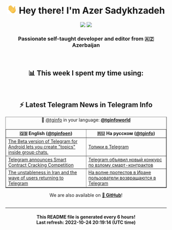 <div align="center">
	<div>
		<h1>
      <img src="./assets/hi.gif" width="30px"> Hey there! I'm Azer Sadykhzadeh
    </h1>
    <img height="18" src="https://komarev.com/ghpvc/?username=sadykhzadeh&label=Views&color=2081c1&style=flat-square" />
		<a href="https://wakatime.com/@Azer"> <img height="18" src="https://wakatime.com/badge/user/f80ae27a-c328-426f-a381-bc84136e2dd6.svg" /> </a>
    <h3>
      Passionate self-taught developer and editor from 🇦🇿 Azerbaijan
    </h3>
  </div>
  <br>

<h2>📊 This week I spent my time using:</h2>

<!--START_SECTION:waka-->
<!--END_SECTION:waka-->

<br>

<h2>⚡️ Latest Telegram News in Telegram Info</h2>
  <table border>
		<tr>
			<th width="50%">🇬🇧 English (<a href="https://t.me/tginfoen">@tginfoen</a>)</th>
			<th>🇷🇺 На русском (<a href="https://t.me/tginfo">@tginfo</a>)</th>
		</tr>
		<caption>🚩 <a href="https://t.me/tginfo">@tginfo</a> in your language: <a href="https://t.me/tginfoworld"><b>@tginfoworld</b></a><caption/>
  <tr><td><a href="https://t.me/tginfoen/1508">The Beta version of Telegram for Android lets you create "topics" inside group chats.</a></td>
    <td><a href="https://t.me/tginfo/3456">Топики в Telegram</a></td></tr><tr><td><a href="https://t.me/tginfoen/1507">Telegram announces Smart Contract Cracking Competition</a></td>
    <td><a href="https://t.me/tginfo/3455">Telegram объявил новый конкурс по взлому смарт-контрактов</a></td></tr><tr><td><a href="https://t.me/tginfoen/1506">The unstableness in Iran and the wave of users returning to Telegram</a></td>
    <td><a href="https://t.me/tginfo/3454">На волне протестов в Иране пользователи возвращаются в Telegram</a></td></tr>
</table>
We are also available on <a href="https://github.com/tginfo"><b>🐙 GitHub</b></a>!
</div>

<br>
<hr>
<h4 align="center">This README file is generated <b>every 6 hours</b>!</br>Last refresh: <b>2022-10-24 20:19:14 (UTC time)</b></h4>
